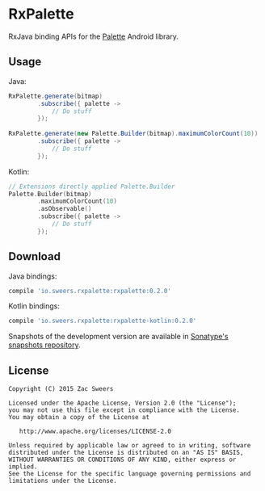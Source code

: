 RxPalette
=========

RxJava binding APIs for the [Palette](palette) Android library.

Usage
-----

Java:
```java
RxPalette.generate(bitmap)
        .subscribe({ palette ->
            // Do stuff
        });
        
RxPalette.generate(new Palette.Builder(bitmap).maximumColorCount(10))
        .subscribe({ palette ->
            // Do stuff
        });
```

Kotlin:
```kotlin
// Extensions directly applied Palette.Builder
Palette.Builder(bitmap)
        .maximumColorCount(10)
        .asObservable()
        .subscribe({ palette ->
            // Do stuff
        });
```

Download
--------

Java bindings:
```groovy
compile 'io.sweers.rxpalette:rxpalette:0.2.0'
```

Kotlin bindings:
```groovy
compile 'io.sweers.rxpalette:rxpalette-kotlin:0.2.0'
```

Snapshots of the development version are available in [Sonatype's snapshots repository](snapshots).

License
-------

    Copyright (C) 2015 Zac Sweers

    Licensed under the Apache License, Version 2.0 (the "License");
    you may not use this file except in compliance with the License.
    You may obtain a copy of the License at

       http://www.apache.org/licenses/LICENSE-2.0

    Unless required by applicable law or agreed to in writing, software
    distributed under the License is distributed on an "AS IS" BASIS,
    WITHOUT WARRANTIES OR CONDITIONS OF ANY KIND, either express or implied.
    See the License for the specific language governing permissions and
    limitations under the License.

 [palette]: https://developer.android.com/reference/android/support/v7/graphics/Palette.html
 [snapshots]: https://oss.sonatype.org/content/repositories/snapshots/

